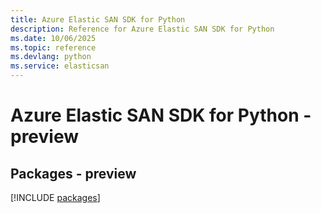 ```yaml
---
title: Azure Elastic SAN SDK for Python
description: Reference for Azure Elastic SAN SDK for Python
ms.date: 10/06/2025
ms.topic: reference
ms.devlang: python
ms.service: elasticsan
---
```

# Azure Elastic SAN SDK for Python - preview
## Packages - preview
[!INCLUDE [packages](elastic-san-index.md)]